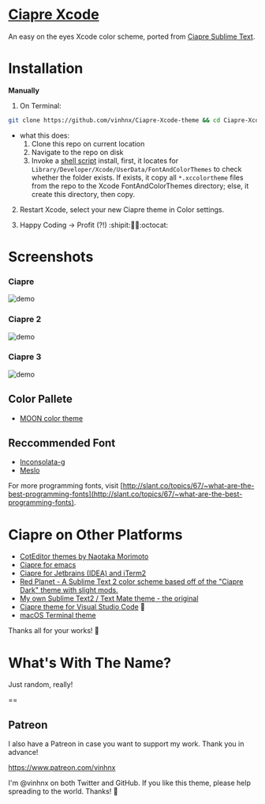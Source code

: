 # [Ciapre Xcode](http://vinhnx.github.io/Ciapre-Xcode-theme)

An easy on the eyes Xcode color scheme, ported from [Ciapre Sublime Text](https://github.com/vinhnx/Ciapre.tmTheme/).

# Installation

**Manually**

1. On Terminal:

```bash
git clone https://github.com/vinhnx/Ciapre-Xcode-theme && cd Ciapre-Xcode-theme && sh install-ciapre-theme.sh
```

-   what this does:
    1. Clone this repo on current location
    2. Navigate to the repo on disk
    3. Invoke a [shell script](https://github.com/vinhnx/Ciapre-Xcode-theme/blob/master/install-ciapre-theme.sh) install, first, it locates for `Library/Developer/Xcode/UserData/FontAndColorThemes` to check whether the folder exists. If exists, it copy all `*.xccolortheme` files from the repo to the Xcode FontAndColorThemes directory; else, it create this directory, then copy.

2. Restart Xcode, select your new Ciapre theme in Color settings.

3. Happy Coding -> Profit (?!) :shipit::ship::rocket::octocat:

# Screenshots

### Ciapre

![demo](https://raw.github.com/vinhnx/Ciapre-Xcode-theme/master/screenshot/ciapre.png)

### Ciapre 2

![demo](https://raw.github.com/vinhnx/Ciapre-Xcode-theme/master/screenshot/ciapre2.png)

### Ciapre 3

![demo](https://raw.github.com/vinhnx/Ciapre-Xcode-theme/master/screenshot/ciapre3.png)

## Color Pallete

-   [MOON color theme](https://kuler.adobe.com/#themeID/2320307)

## Reccommended Font

-   [Inconsolata-g](http://leonardo-m.livejournal.com/77079.html)
-   [Meslo](https://github.com/andreberg/Meslo-Font)

For more programming fonts, visit [http://slant.co/topics/67/~what-are-the-best-programming-fonts](http://slant.co/topics/67/~what-are-the-best-programming-fonts).

# Ciapre on Other Platforms

+ [CotEditor themes by Naotaka Morimoto](http://www.naotaka.com/coteditorthemes/#Vinh-Nguyen)
+ [Ciapre for emacs](https://github.com/emacsfodder/tmtheme-to-emacs/blob/master/generatedThemes/ciapre-theme.el)
+ [Ciapre for Jetbrains (IDEA) and iTerm2](https://github.com/zdj/themes#ciapreitermcolors)
+ [Red Planet - A Sublime Text 2 color scheme based off of the "Ciapre Dark" theme with slight mods.](https://github.com/eliquious/Red-Planet-Theme)
+ [My own Sublime Text2 / Text Mate theme - the original](https://github.com/vinhnx/Ciapre.tmTheme)
+ [Ciapre theme for Visual Studio Code](https://marketplace.visualstudio.com/items?itemName=konart.ciapre) :rocket:
+ [macOS Terminal theme](https://github.com/lysyi3m/macos-terminal-themes#ciapre)

Thanks all for your works! :beer:

# What's With The Name?

Just random, really!

==

## Patreon

I also have a Patreon in case you want to support my work. Thank you in advance!

https://www.patreon.com/vinhnx

I'm @vinhnx on both Twitter and GitHub. If you like this theme, please help spreading to the world. Thanks! :rocket:
